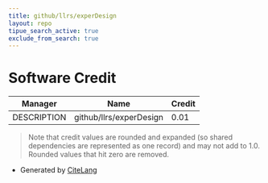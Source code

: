 ```yaml
---
title: github/llrs/experDesign
layout: repo
tipue_search_active: true
exclude_from_search: true
---
```

# Software Credit

|Manager|Name|Credit|
|-------|----|------|
|DESCRIPTION|github/llrs/experDesign|0.01|


> Note that credit values are rounded and expanded (so shared dependencies are represented as one record) and may not add to 1.0. Rounded values that hit zero are removed.


- Generated by [CiteLang](https://github.com/vsoch/citelang)
